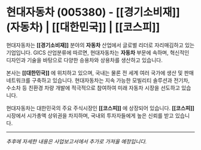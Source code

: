 # 현대자동차 (005380) - **[[경기소비재]]** (자동차) | **[[대한민국]]** | **[[코스피]]**

현대자동차는 **[[경기소비재]]** 분야의 **자동차** 산업에서 글로벌 리더로 자리매김하고 있는 기업입니다. GICS 산업분류에 따르면, 현대자동차는 **자동차** 부문에 속하며, 혁신적인 디자인과 기술을 바탕으로 다양한 승용차와 상용차를 생산하고 있습니다.

본사는 **[[대한민국]]** 에 위치하고 있으며, 국내는 물론 전 세계 여러 국가에 생산 및 판매 네트워크를 구축하고 있습니다. 현대자동차는 지속 가능한 모빌리티 솔루션과 전기차, 수소차 등 친환경 차량 개발에 적극적으로 참여하여 미래 자동차 시장을 선도하고 있습니다.

현대자동차는 대한민국의 주요 주식시장인 **[[코스피]]** 에 상장되어 있습니다. **[[코스피]]** 시장에서 시가총액 상위권을 차지하며, 국내외 투자자들에게 높은 신뢰를 받고 있습니다.

---

*추후에 자세한 내용은 사업보고서에서 추가로 가져올 예정입니다.*